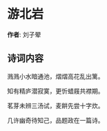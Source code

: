 # 游北岩

**作者**: 刘子翚

## 诗词内容

溅溅小水暗通池，熠熠高花乱出篱。

知有精庐潜寂寞，更忻蜡屐共襟期。

茗芽未辨三汤试，麦餠先尝十字炊。

几许幽奇待知己，品题政在一篇诗。

